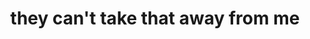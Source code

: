 ---
layout: manifest
title: they can't take that away from me
manifest_name: they-can-t-take-that-away-from-me

---